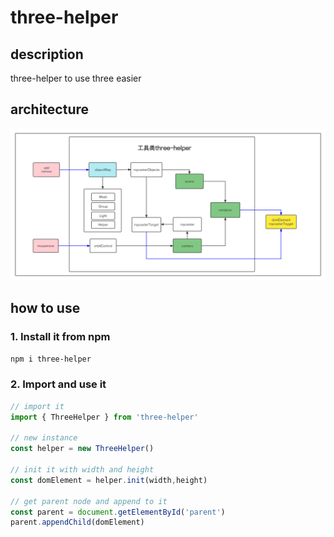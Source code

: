 # three-helper

## description

three-helper to use three easier

## architecture

![architecture](assets/three-helper.png)

## how to use

### 1. Install it from npm

```bash
npm i three-helper
```

### 2. Import and use it

```js
// import it
import { ThreeHelper } from 'three-helper'

// new instance
const helper = new ThreeHelper()

// init it with width and height
const domElement = helper.init(width,height)

// get parent node and append to it
const parent = document.getElementById('parent')
parent.appendChild(domElement)
```
